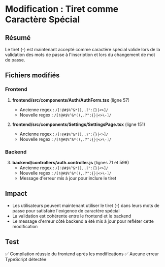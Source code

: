 # Modification : Tiret comme Caractère Spécial

## Résumé
Le tiret (-) est maintenant accepté comme caractère spécial valide lors de la validation des mots de passe à l'inscription et lors du changement de mot de passe.

## Fichiers modifiés

### Frontend

1. **frontend/src/components/Auth/AuthForm.tsx** (ligne 57)
   - Ancienne regex : `/[!@#$%^&*(),.?":{}|<>]/`
   - Nouvelle regex : `/[!@#$%^&*(),.?":{}|<>\-]/`

2. **frontend/src/components/Settings/SettingsPage.tsx** (ligne 151)
   - Ancienne regex : `/[!@#$%^&*(),.?":{}|<>]/`
   - Nouvelle regex : `/[!@#$%^&*(),.?":{}|<>\-]/`

### Backend

3. **backend/controllers/auth.controller.js** (lignes 71 et 598)
   - Ancienne regex : `/[!@#$%^&*(),.?":{}|<>]/`
   - Nouvelle regex : `/[!@#$%^&*(),.?":{}|<>\-]/`
   - Message d'erreur mis à jour pour inclure le tiret

## Impact
- Les utilisateurs peuvent maintenant utiliser le tiret (-) dans leurs mots de passe pour satisfaire l'exigence de caractère spécial
- La validation est cohérente entre le frontend et le backend
- Le message d'erreur côté backend a été mis à jour pour refléter cette modification

## Test
✅ Compilation réussie du frontend après les modifications
✅ Aucune erreur TypeScript détectée

